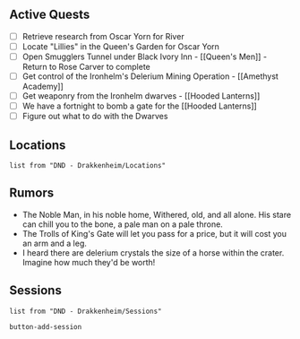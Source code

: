 
## Active Quests

- [ ] Retrieve research from Oscar Yorn for River
- [ ] Locate "Lillies" in the Queen's Garden for Oscar Yorn
- [ ] Open Smugglers Tunnel under Black Ivory Inn - [[Queen's Men]] - Return to Rose Carver to complete
- [ ] Get control of the Ironhelm's Delerium Mining Operation - [[Amethyst Academy]]
- [ ] Get weaponry from the Ironhelm dwarves - [[Hooded Lanterns]]
- [ ] We have a fortnight to bomb a gate for the [[Hooded Lanterns]]
- [ ] Figure out what to do with the Dwarves

## Locations

```dataview
list from "DND - Drakkenheim/Locations"
```

## Rumors

- The Noble Man, in his noble home, Withered, old, and all alone. His stare can chill you to the bone, a pale man on a pale throne.
- The Trolls of King's Gate will let you pass for a price, but it will cost you an arm and a leg.
- I heard there are delerium crystals the size of a horse within the crater. Imagine how much they'd be worth!

## Sessions
```dataview
list from "DND - Drakkenheim/Sessions"
```
`button-add-session`
